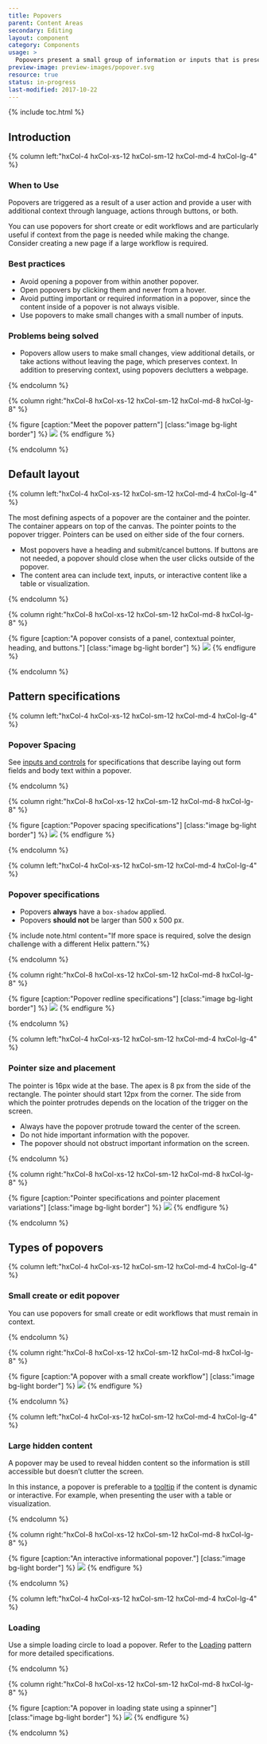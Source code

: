 ```yaml
---
title: Popovers
parent: Content Areas
secondary: Editing
layout: component
category: Components
usage: >
  Popovers present a small group of information or inputs that is presented in a panel. To preserve the user’s context, the panel is overlaid on top of the original page.
preview-image: preview-images/popover.svg
resource: true
status: in-progress
last-modified: 2017-10-22
---
```


{% include toc.html %}

<section class="static-section" markdown="1">

## Introduction

<div class="hxRow"  markdown="1">

{% column left:"hxCol-4 hxCol-xs-12 hxCol-sm-12 hxCol-md-4 hxCol-lg-4" %}

### When to Use

Popovers are triggered as a result of a user action and provide a user with additional context through language, actions through buttons, or both.

You can use popovers for short create or edit workflows and are particularly useful if context from the page is needed while making the change. Consider creating a new page if a large workflow is required.

### Best practices

- Avoid opening a popover from within another popover.
- Open popovers by clicking them and never from a hover.
- Avoid putting important or required information in a popover, since the content inside of a popover is not always visible.
- Use popovers to make small changes with a small number of inputs.

### Problems being solved

- Popovers allow users to make small changes, view additional details, or take actions without leaving the page, which preserves context. In addition to preserving context, using popovers declutters a webpage.

{% endcolumn %}

{% column right:"hxCol-8 hxCol-xs-12 hxCol-sm-12 hxCol-md-8 hxCol-lg-8" %}

{% figure [caption:"Meet the popover pattern"] [class:"image bg-light border"] %}
![]({{site.url}}/assets/images/components/content-areas/popovers/popover-hero-image.svg)
{% endfigure %}

{% endcolumn %}

</div>

</section>

<section class="static-section" markdown="1">

## Default layout

<div class="hxRow"  markdown="1">

{% column left:"hxCol-4 hxCol-xs-12 hxCol-sm-12 hxCol-md-4 hxCol-lg-4" %}

The most defining aspects of a popover are the container and the pointer. The container appears on top of the canvas. The pointer points to the popover trigger. Pointers can be used on either side of the four corners.

- Most popovers have a heading and submit/cancel buttons. If buttons are not needed, a popover should close when the user clicks outside of the popover.
- The content area can include text, inputs, or interactive content like a table or visualization.

{% endcolumn %}

{% column right:"hxCol-8 hxCol-xs-12 hxCol-sm-12 hxCol-md-8 hxCol-lg-8" %}

{% figure [caption:"A popover consists of a panel, contextual pointer, heading, and buttons."] [class:"image bg-light border"] %}
![]({{site.url}}/assets/images/components/content-areas/popovers/popover-default-layout.svg)
{% endfigure %}

{% endcolumn %}

</div>

</section>

<section class="static-section" markdown="1">

## Pattern specifications

<div class="hxRow"  markdown="1">

{% column left:"hxCol-4 hxCol-xs-12 hxCol-sm-12 hxCol-md-4 hxCol-lg-4" %}

### Popover Spacing

See [inputs and controls]({{site.baseurl}}/components/inputs-and-controls.html) for specifications that describe laying out form fields and body text within a popover.

{% endcolumn %}

{% column right:"hxCol-8 hxCol-xs-12 hxCol-sm-12 hxCol-md-8 hxCol-lg-8" %}

{% figure [caption:"Popover spacing specifications"] [class:"image bg-light border"] %}
![]({{site.url}}/assets/images/components/content-areas/popovers/popover-spacing.svg)
{% endfigure %}

{% endcolumn %}

</div>

</section>

<section class="static-section" markdown="1">

<div class="hxRow"  markdown="1">

{% column left:"hxCol-4 hxCol-xs-12 hxCol-sm-12 hxCol-md-4 hxCol-lg-4" %}

### Popover specifications

- Popovers **always** have a `box-shadow` applied.
- Popovers **should not** be larger than 500 x 500 px.

{% include note.html content="If more space is required, solve the design challenge with a different Helix pattern."%}

{% endcolumn %}

{% column right:"hxCol-8 hxCol-xs-12 hxCol-sm-12 hxCol-md-8 hxCol-lg-8" %}

{% figure [caption:"Popover redline specifications"] [class:"image bg-light border"] %}
![]({{site.url}}/assets/images/components/content-areas/popovers/popover-specs.svg)
{% endfigure %}

{% endcolumn %}

</div>

</section>

<section class="static-section" markdown="1">

<div class="hxRow"  markdown="1">

{% column left:"hxCol-4 hxCol-xs-12 hxCol-sm-12 hxCol-md-4 hxCol-lg-4" %}

### Pointer size and placement

The pointer is 16px wide at the base. The apex is 8 px from the side of the rectangle. The pointer should start 12px from the corner. The side from which the pointer protrudes depends on the location of the trigger on the screen.

- Always have the popover protrude toward the center of the screen.
- Do not hide important information with the popover.
- The popover should not obstruct important information on the screen.

{% endcolumn %}

{% column right:"hxCol-8 hxCol-xs-12 hxCol-sm-12 hxCol-md-8 hxCol-lg-8" %}

{% figure [caption:"Pointer specifications and pointer placement variations"] [class:"image bg-light border"] %}
![]({{site.url}}/assets/images/components/content-areas/popovers/popover-pointer-size-placement.svg)
{% endfigure %}

{% endcolumn %}

</div>

</section>

<section class="static-section" markdown="1">

## Types of popovers

<div class="hxRow"  markdown="1">

{% column left:"hxCol-4 hxCol-xs-12 hxCol-sm-12 hxCol-md-4 hxCol-lg-4" %}

### Small create or edit popover

You can use popovers for small create or edit workflows that must remain in context.

{% endcolumn %}

{% column right:"hxCol-8 hxCol-xs-12 hxCol-sm-12 hxCol-md-8 hxCol-lg-8" %}

{% figure [caption:"A popover with a small create workflow"] [class:"image bg-light border"] %}
![]({{site.url}}/assets/images/components/content-areas/popovers/popover-small-create-edit-popover.svg)
{% endfigure %}

{% endcolumn %}

</div>

</section>

<section class="static-section" markdown="1">

<div class="hxRow"  markdown="1">

{% column left:"hxCol-4 hxCol-xs-12 hxCol-sm-12 hxCol-md-4 hxCol-lg-4" %}

### Large hidden content

A popover may be used to reveal hidden content so the information is still accessible but doesn’t clutter the screen.

In this instance, a popover is preferable to a [tooltip]({{site.baseurl}}/components/tooltip.html) if the content is dynamic or interactive. For example, when presenting the user with a table or visualization.

{% endcolumn %}

{% column right:"hxCol-8 hxCol-xs-12 hxCol-sm-12 hxCol-md-8 hxCol-lg-8" %}

{% figure [caption:"An interactive informational popover."] [class:"image bg-light border"] %}
![]({{site.url}}/assets/images/components/content-areas/popovers/popover-large-hidden-content.svg)
{% endfigure %}

{% endcolumn %}

</div>

</section>

<section class="static-section" markdown="1">

<div class="hxRow"  markdown="1">

{% column left:"hxCol-4 hxCol-xs-12 hxCol-sm-12 hxCol-md-4 hxCol-lg-4" %}

### Loading

Use a simple loading circle to load a popover. Refer to the [Loading]({{site.baseurl}}/components/loading-indicators.html) pattern for more detailed specifications.

{% endcolumn %}

{% column right:"hxCol-8 hxCol-xs-12 hxCol-sm-12 hxCol-md-8 hxCol-lg-8" %}

{% figure [caption:"A popover in loading state using a spinner"] [class:"image bg-light border"] %}
![]({{site.url}}/assets/images/components/content-areas/popovers/popover-loading.svg)
{% endfigure %}

{% endcolumn %}

</div>

</section>
